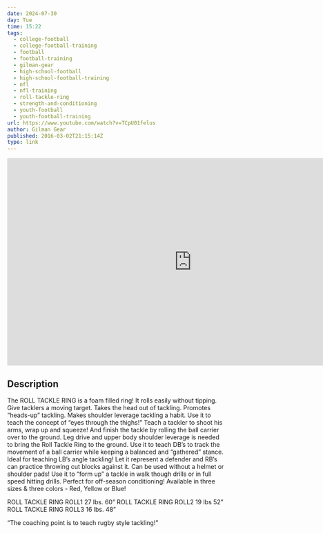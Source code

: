 ```yaml
---
date: 2024-07-30
day: Tue
time: 15:22
tags:
  - college-football
  - college-football-training
  - football
  - football-training
  - gilman-gear
  - high-school-football
  - high-school-football-training
  - nfl
  - nfl-training
  - roll-tackle-ring
  - strength-and-conditioning
  - youth-football
  - youth-football-training
url: https://www.youtube.com/watch?v=TCpU01felus
author: Gilman Gear
published: 2016-03-02T21:15:14Z
type: link
---
```


<iframe width="854" height="480" src="https://www.youtube.com/embed/TCpU01felus" frameborder="0" allowfullscreen></iframe>

## Description
The ROLL TACKLE RING is a foam filled ring! It rolls easily without tipping. Give tacklers a moving target. Takes the head out of tackling. Promotes “heads-up” tackling. Makes shoulder leverage tackling a habit. Use it to teach the concept of “eyes through the thighs!” Teach a tackler to shoot his arms, wrap up and squeeze! And finish the tackle by rolling the ball carrier over to the ground. Leg drive and upper body shoulder leverage is needed to bring the Roll Tackle Ring to the ground. Use it to teach DB’s to track the movement of a ball carrier while keeping a balanced and “gathered” stance. Ideal for teaching LB’s angle tackling! Let it
represent a defender and RB’s can practice throwing cut blocks against it. Can be used without a helmet or shoulder pads! Use it to “form up” a tackle in walk though drills or in full speed hitting drills. Perfect for off-season conditioning!
Available in three sizes & three colors - Red, Yellow or Blue!

ROLL TACKLE RING ROLL1      27 lbs.      60”
ROLL TACKLE RING ROLL2      19 lbs       52”
ROLL TACKLE RING ROLL3      16 lbs.      48”

“The coaching point is to teach rugby style tackling!”